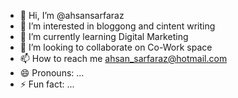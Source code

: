 - 👋 Hi, I’m @ahsansarfaraz
- 👀 I’m interested in bloggong and cintent writing
- 🌱 I’m currently learning Digital Marketing
- 💞️ I’m looking to collaborate on Co-Work space
- 📫 How to reach me ahsan_sarfaraz@hotmail.com
- 😄 Pronouns: ...
- ⚡ Fun fact: ...

<!---
ahsansarfaraz/ahsansarfaraz is a ✨ special ✨ repository because its `README.md` (this file) appears on your GitHub profile.
You can click the Preview link to take a look at your changes.
--->
